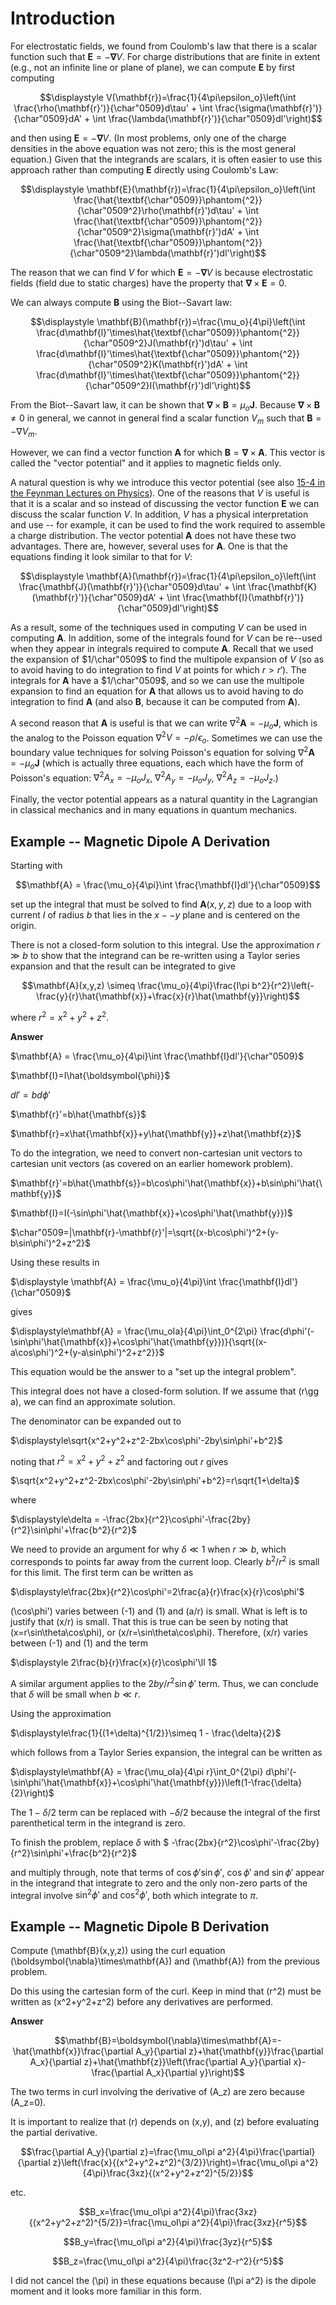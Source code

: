 
# Introduction

For electrostatic fields, we found from Coulomb's law that there is a scalar function such that $\mathbf{E}=-\boldsymbol{\nabla}V$. For charge distributions that are finite in extent (e.g., not an infinite line or plane of plane), we can compute $\mathbf{E}$ by first computing

$$\displaystyle V(\mathbf{r})=\frac{1}{4\pi\epsilon_o}\left(\int \frac{\rho(\mathbf{r}')}{\char"0509}d\tau' + \int \frac{\sigma(\mathbf{r}')}{\char"0509}dA' + \int \frac{\lambda(\mathbf{r}')}{\char"0509}dl'\right)$$

and then using $\mathbf{E}=-\boldsymbol{\nabla}V$. (In most problems, only one of the charge densities in the above equation was not zero; this is the most general equation.) Given that the integrands are scalars, it is often easier to use this approach rather than computing $\mathbf{E}$ directly using Coulomb's Law:

$$\displaystyle \mathbf{E}(\mathbf{r})=\frac{1}{4\pi\epsilon_o}\left(\int \frac{\hat{\textbf{\char"0509}}\phantom{^2}}{\char"0509^2}\rho(\mathbf{r}')d\tau' + \int \frac{\hat{\textbf{\char"0509}}\phantom{^2}}{\char"0509^2}\sigma(\mathbf{r}')dA' + \int \frac{\hat{\textbf{\char"0509}}\phantom{^2}}{\char"0509^2}\lambda(\mathbf{r}')dl'\right)$$

The reason that we can find $V$ for which $\mathbf{E}=-\boldsymbol{\nabla}V$ is because electrostatic fields (field due to static charges) have the property that $\boldsymbol{\nabla}\times \mathbf{E}=0$.

We can always compute $\mathbf{B}$ using the Biot--Savart law:

$$\displaystyle \mathbf{B}(\mathbf{r})=\frac{\mu_o}{4\pi}\left(\int \frac{d\mathbf{l}'\times\hat{\textbf{\char"0509}}\phantom{^2}}{\char"0509^2}J(\mathbf{r}')d\tau' + \int \frac{d\mathbf{l}'\times\hat{\textbf{\char"0509}}\phantom{^2}}{\char"0509^2}K(\mathbf{r}')dA' + \int \frac{d\mathbf{l}'\times\hat{\textbf{\char"0509}}\phantom{^2}}{\char"0509^2}I(\mathbf{r}')dl'\right)$$

From the Biot--Savart law, it can be shown that  $\boldsymbol{\nabla}\times \mathbf{B}=\mu_o\mathbf{J}$. Because $\boldsymbol{\nabla}\times \mathbf{B}\ne 0$ in general, we cannot in general find a scalar function $V_m$ such that $\mathbf{B}=-\nabla V_m$.

However, we can find a vector function $\mathbf{A}$ for which $\mathbf{B}=\boldsymbol{\nabla}\times \mathbf{A}$. This vector is called the "vector potential" and it applies to magnetic fields only.

A natural question is why we introduce this vector potential (see also [15-4 in the Feynman Lectures on Physics](https://www.feynmanlectures.caltech.edu/II_15.html)). One of the reasons that $V$ is useful is that it is a scalar and so instead of discussing the vector function $\mathbf{E}$ we can discuss the scalar function $V$. In addition, $V$ has a physical interpretation and use -- for example, it can be used to find the work required to assemble a charge distribution. The vector potential $\mathbf{A}$ does not have these two advantages. There are, however, several uses for $\mathbf{A}$. One is that the equations finding it look similar to that for $V$:

$$\displaystyle \mathbf{A}(\mathbf{r})=\frac{1}{4\pi\epsilon_o}\left(\int \frac{\mathbf{J}(\mathbf{r}')}{\char"0509}d\tau' + \int \frac{\mathbf{K}(\mathbf{r}')}{\char"0509}dA' + \int \frac{\mathbf{I}(\mathbf{r}')}{\char"0509}dl'\right)$$

As a result, some of the techniques used in computing $V$ can be used in computing $\mathbf{A}$. In addition, some of the integrals found for $V$ can be re--used when they appear in integrals required to compute $\mathbf{A}$. Recall that we used the expansion of $1/\char"0509$ to find the multipole expansion of $V$ (so as to avoid having to do integration to find $V$ at points for which $r>r'$). The integrals for $\mathbf{A}$ have a $1/\char"0509$, and so we can use the multipole expansion to find an equation for $\mathbf{A}$  that allows us to avoid having to do integration to find $\mathbf{A}$ (and also $\mathbf{B}$, because it can be computed from $\mathbf{A}$).

A second reason that $\mathbf{A}$ is useful is that we can write $\nabla^2\mathbf{A}=-\mu_o\mathbf{J}$, which is the analog to the Poisson equation $\nabla^2V=-\rho/\epsilon_o$. Sometimes we can use the boundary value techniques for solving Poisson's equation for solving $\nabla^2\mathbf{A}=-\mu_o\mathbf{J}$ (which is actually three equations, each which have the form of Poisson's equation: $\nabla^2A_x=-\mu_oJ_x$, $\nabla^2A_y=-\mu_oJ_y$, $\nabla^2A_z=-\mu_oJ_z$.)

Finally, the vector potential appears as a natural quantity in the Lagrangian in classical mechanics and in many equations in quantum mechanics.

## Example -- Magnetic Dipole $\mathbf{A}$ Derivation

Starting with

$$\mathbf{A} = \frac{\mu_o}{4\pi}\int \frac{\mathbf{I}dl'}{\char"0509}$$

set up the integral that must be solved to find $\mathbf{A}(x,y,z)$ due to a loop with current $I$ of radius $b$ that lies in the $x--y$ plane and is centered on the origin. 

There is not a closed-form solution to this integral. Use the approximation $r \gg b$ to show that the integrand can be re-written using a Taylor series expansion and that the result can be integrated to give

$$\mathbf{A}(x,y,z) \simeq \frac{\mu_o}{4\pi}\frac{I\pi b^2}{r^2}\left(-\frac{y}{r}\hat{\mathbf{x}}+\frac{x}{r}\hat{\mathbf{y}}\right)$$

where $r^2=x^2+y^2+z^2$.

**Answer**

$\mathbf{A} = \frac{\mu_o}{4\pi}\int \frac{\mathbf{I}dl'}{\char"0509}$

$\mathbf{I}=I\hat{\boldsymbol{\phi}}$

$dl'= bd\phi'$

$\mathbf{r}'=b\hat{\mathbf{s}}$

$\mathbf{r}=x\hat{\mathbf{x}}+y\hat{\mathbf{y}}+z\hat{\mathbf{z}}$

To do the integration, we need to convert non-cartesian unit vectors to cartesian unit vectors (as covered on an earlier homework problem).

$\mathbf{r}'=b\hat{\mathbf{s}}=b\cos\phi'\hat{\mathbf{x}}+b\sin\phi'\hat{\mathbf{y}}$

$\mathbf{I}=I(-\sin\phi'\hat{\mathbf{x}}+\cos\phi'\hat{\mathbf{y}})$

$\char"0509=|\mathbf{r}-\mathbf{r}'|=\sqrt{(x-b\cos\phi')^2+(y-b\sin\phi')^2+z^2}$

Using these results in

$\displaystyle \mathbf{A} = \frac{\mu_o}{4\pi}\int \frac{\mathbf{I}dl'}{\char"0509}$

gives

$\displaystyle\mathbf{A} = \frac{\mu_oIa}{4\pi}\int_0^{2\pi} \frac{d\phi'(-\sin\phi'\hat{\mathbf{x}}+\cos\phi'\hat{\mathbf{y}})}{\sqrt{(x-a\cos\phi')^2+(y-a\sin\phi')^2+z^2}}$

This equation would be the answer to a "set up the integral problem".

This integral does not have a closed-form solution. If we assume that \(r\gg a\), we can find an approximate solution.

The denominator can be expanded out to

$\displaystyle\sqrt{x^2+y^2+z^2-2bx\cos\phi'-2by\sin\phi'+b^2}$

noting that $r^2=x^2+y^2+z^2$ and factoring out $r$ gives

$\sqrt{x^2+y^2+z^2-2bx\cos\phi'-2by\sin\phi'+b^2}=r\sqrt{1+\delta}$

where

$\displaystyle\delta = -\frac{2bx}{r^2}\cos\phi'-\frac{2by}{r^2}\sin\phi'+\frac{b^2}{r^2}$

We need to provide an argument for why $\delta \ll 1$ when $r\gg b$, which corresponds to points far away from the current loop. Clearly $b^2/r^2$ is small for this limit. The first term can be written as

$\displaystyle\frac{2bx}{r^2}\cos\phi'=2\frac{a}{r}\frac{x}{r}\cos\phi'$

\(\cos\phi'\) varies between \(-1\) and \(1\) and \(a/r\) is small. What is left is to justify that \(x/r\) is small. That this is true can be seen by noting that \(x=r\sin\theta\cos\phi\), or \(x/r=\sin\theta\cos\phi\). Therefore, \(x/r\) varies between \(-1\) and \(1\) and the term

$\displaystyle 2\frac{b}{r}\frac{x}{r}\cos\phi'\ll 1$

A similar argument applies to the $2by/r^2\sin\phi'$ term. Thus, we can conclude that $\delta$ will be small when $b\ll r$.

Using the approximation

$\displaystyle\frac{1}{(1+\delta)^{1/2}}\simeq 1 - \frac{\delta}{2}$

which follows from a Taylor Series expansion, the integral can be written as

$\displaystyle\mathbf{A} = \frac{\mu_oIa}{4\pi r}\int_0^{2\pi} d\phi'(-\sin\phi'\hat{\mathbf{x}}+\cos\phi'\hat{\mathbf{y}})\left(1-\frac{\delta}{2}\right)$

The $1-\delta/2$ term can be replaced with $-\delta/2$ because the integral of the first parenthetical term in the integrand is zero.

To finish the problem, replace $\delta$ with $ -\frac{2bx}{r^2}\cos\phi'-\frac{2by}{r^2}\sin\phi'+\frac{b^2}{r^2}$

and multiply through, note that terms of $\cos\phi'\sin\phi'$, $\cos\phi'$ and $\sin\phi'$ appear in the integrand that integrate to zero and the only non-zero parts of the integral involve $\sin^2\phi'$ and $\cos^2\phi'$, both which integrate to $\pi$.

## Example -- Magnetic Dipole $\mathbf{B}$ Derivation

Compute \(\mathbf{B}(x,y,z)\) using the curl equation \(\boldsymbol{\nabla}\times\mathbf{A}\) and \(\mathbf{A}\) from the previous problem.

Do this using the cartesian form of the curl. Keep in mind that \(r^2\) must be written as \(x^2+y^2+z^2\) before any derivatives are performed.

**Answer**

$$\mathbf{B}=\boldsymbol{\nabla}\times\mathbf{A}=-\hat{\mathbf{x}}\frac{\partial A_y}{\partial z}+\hat{\mathbf{y}}\frac{\partial A_x}{\partial z}+\hat{\mathbf{z}}\left(\frac{\partial A_y}{\partial x}-\frac{\partial A_x}{\partial y}\right)$$

The two terms in curl involving the derivative of \(A_z\) are zero because \(A_z=0\).

It is important to realize that \(r\) depends on \(x,y\), and \(z\) before evaluating the partial derivative.

$$\frac{\partial A_y}{\partial z}=\frac{\mu_oI\pi a^2}{4\pi}\frac{\partial}{\partial z}\left(\frac{x}{(x^2+y^2+z^2)^{3/2}}\right)=\frac{\mu_oI\pi a^2}{4\pi}\frac{3xz}{(x^2+y^2+z^2)^{5/2}}$$

etc.

$$B_x=\frac{\mu_oI\pi a^2}{4\pi}\frac{3xz}{(x^2+y^2+z^2)^{5/2}}=\frac{\mu_oI\pi a^2}{4\pi}\frac{3xz}{r^5}$$

$$B_y=\frac{\mu_oI\pi a^2}{4\pi}\frac{3yz}{r^5}$$

$$B_z=\frac{\mu_oI\pi a^2}{4\pi}\frac{3z^2-r^2}{r^5}$$

I did not cancel the \(\pi\) in these equations because \(I\pi a^2\) is the dipole moment and it looks more familiar in this form.
